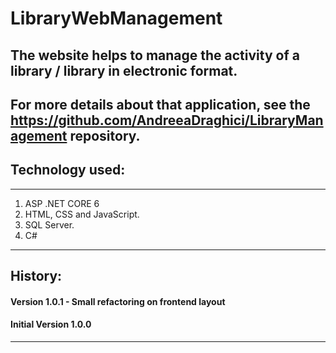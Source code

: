 # LibraryWebManagement

The website helps to manage the activity of a library / library in electronic format.
------------

## For more details about that application, see the https://github.com/AndreeaDraghici/LibraryManagement repository.

## Technology used:
---
1.  ASP .NET CORE 6
2.  HTML, CSS and JavaScript.
3.  SQL Server.
4.  C# 


----------
## History:

#### Version 1.0.1 - Small refactoring on frontend layout

#### Initial Version 1.0.0

----------------
